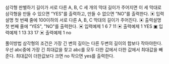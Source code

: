 삼각형 판별하기
길이가 서로 다른 A, B, C 세 개의 막대 길이가 주어지면 이 세 막대로 삼각형을 만들 수 있으면 “YES"를 출력하고, 만들 수 없으면 ”NO"를 출력한다.
▣ 입력설명
첫 번째 줄에 100이하의 서로 다른 A, B, C 막대의 길이가 주어진다.
▣ 출력설명
첫 번째 줄에 “YES", "NO"를 출력한다.
▣ 입력예제 1
6 7 11
▣ 출력예제 1
YES
▣ 입력예제 1
13 33 17
▣ 출력예제 1
no

풀이방법
삼각형의 조건은 가장 긴 변의 길이는 다른 두변의 길이의 합보다 작아야한다. 우선 abc중에 가장 긴 최대값을 찾고 abc를 모두 더한 값에서 더한 값에서 최대값을 빼준다.
최대값이 더한값보다 크면 no 작으면 yes를 출력한다.
